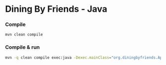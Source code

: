 # Dining By Friends - Java

### Compile 

```bash
mvn clean compile
```

### Compile & run 

```bash
mvn -q clean compile exec:java -Dexec.mainClass="org.diningbyfriends.App"
```

